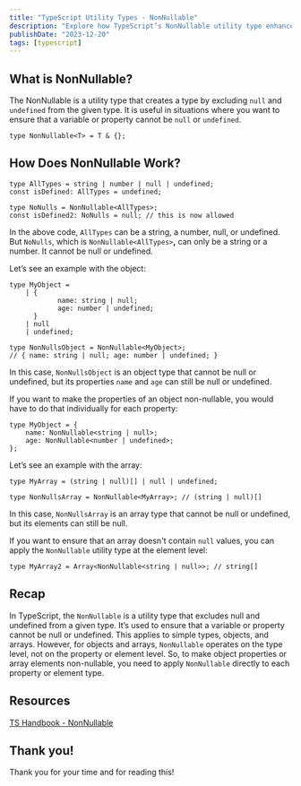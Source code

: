 ```yaml
---
title: "TypeScript Utility Types - NonNullable"
description: "Explore how TypeScript’s NonNullable utility type enhances type safety by excluding null and undefined from variables, object properties, and array elements."
publishDate: "2023-12-20"
tags: [typescript]
---
```


## What is NonNullable?

The NonNullable is a utility type that creates a type by excluding `null` and `undefined` from the given type. It is useful in situations where you want to ensure that a variable or property cannot be `null` or `undefined`.

```tsx
type NonNullable<T> = T & {};
```

## How Does NonNullable Work?

```tsx
type AllTypes = string | number | null | undefined;
const isDefined: AllTypes = undefined;

type NoNulls = NonNullable<AllTypes>;
const isDefined2: NoNulls = null; // this is now allowed
```

In the above code, `AllTypes` can be a string, a number, null, or undefined. But `NoNulls`, which is `NonNullable<AllTypes>`**,** can only be a string or a number. It cannot be null or undefined.

Let’s see an example with the object:

```tsx
type MyObject =
	| {
			name: string | null;
			age: number | undefined;
	  }
	| null
	| undefined;

type NonNullsObject = NonNullable<MyObject>;
// { name: string | null; age: number | undefined; }
```

In this case, `NonNullsObject` is an object type that cannot be null or undefined, but its properties `name` and `age` can still be null or undefined.

If you want to make the properties of an object non-nullable, you would have to do that individually for each property:

```tsx
type MyObject = {
	name: NonNullable<string | null>;
	age: NonNullable<number | undefined>;
};
```

Let’s see an example with the array:

```tsx
type MyArray = (string | null)[] | null | undefined;

type NonNullsArray = NonNullable<MyArray>; // (string | null)[]
```

In this case, `NonNullsArray` is an array type that cannot be null or undefined, but its elements can still be null.

If you want to ensure that an array doesn't contain `null` values, you can apply the `NonNullable` utility type at the element level:

```tsx
type MyArray2 = Array<NonNullable<string | null>>; // string[]
```

## Recap

In TypeScript, the `NonNullable` is a utility type that excludes null and undefined from a given type. It’s used to ensure that a variable or property cannot be null or undefined. This applies to simple types, objects, and arrays. However, for objects and arrays, `NonNullable` operates on the type level, not on the property or element level. So, to make object properties or array elements non-nullable, you need to apply `NonNullable` directly to each property or element type.

## Resources

[TS Handbook - NonNullable](https://www.typescriptlang.org/docs/handbook/utility-types.html#nonnullabletype)

## Thank you!

Thank you for your time and for reading this!
